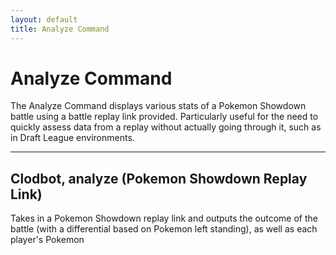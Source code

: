 ```yaml
---
layout: default
title: Analyze Command
---
```


# Analyze Command

The Analyze Command displays various stats of a Pokemon Showdown battle using a battle replay link provided. Particularly useful for the need to quickly assess data from a replay without actually going through it, such as in Draft League environments.

<hr class="line">

## Clodbot, analyze (Pokemon Showdown Replay Link)

Takes in a Pokemon Showdown replay link and outputs the outcome of the battle (with a differential based on Pokemon left standing), as well as each player's Pokemon 